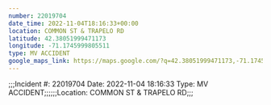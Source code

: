 ```yaml
---
number: 22019704
date_time: 2022-11-04T18:16:33+00:00
location: COMMON ST & TRAPELO RD
latitude: 42.38051999471173
longitude: -71.1745999805511
type: MV ACCIDENT
google_maps_link: https://maps.google.com/?q=42.38051999471173,-71.1745999805511
---
```


;;;Incident #: 22019704  Date: 2022-11-04 18:16:33   Type: MV ACCIDENT;;;;;;Location: COMMON ST & TRAPELO RD;;;
